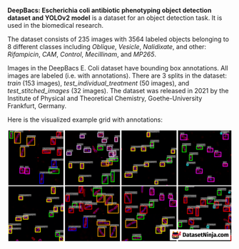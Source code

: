 **DeepBacs: Escherichia coli antibiotic phenotyping object detection dataset and YOLOv2 model** is a dataset for an object detection task. It is used in the biomedical research. 

The dataset consists of 235 images with 3564 labeled objects belonging to 8 different classes including *Oblique*, *Vesicle*, *Nalidixate*, and other: *Rifampicin*, *CAM*, *Control*, *Mecillinam*, and *MP265*.

Images in the DeepBacs E. Coli dataset have bounding box annotations. All images are labeled (i.e. with annotations). There are 3 splits in the dataset: *train* (153 images), *test_individual_treatment* (50 images), and *test_stitched_images* (32 images). The dataset was released in 2021 by the Institute of Physical and Theoretical Chemistry, Goethe-University Frankfurt, Germany.

Here is the visualized example grid with annotations:

<img src="https://github.com/dataset-ninja/DeepBacs/raw/main/visualizations/horizontal_grid.png">
